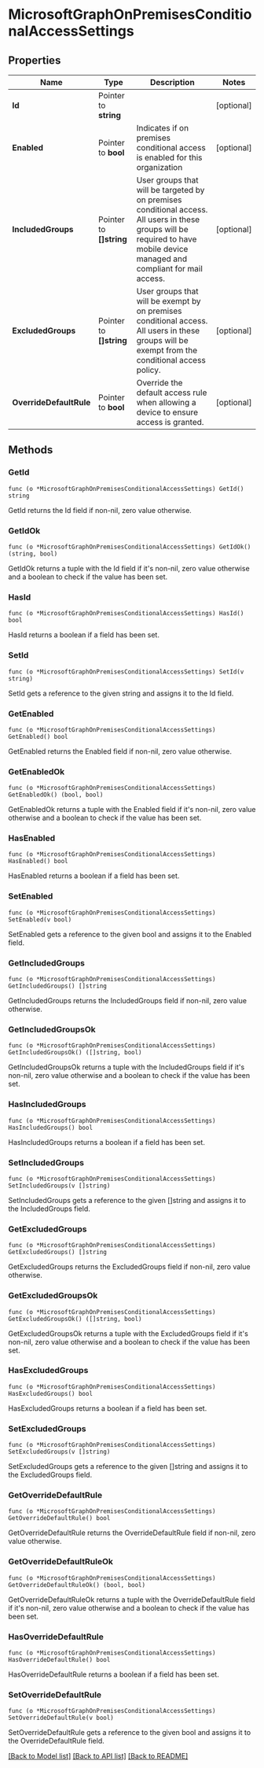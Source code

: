 # MicrosoftGraphOnPremisesConditionalAccessSettings

## Properties

Name | Type | Description | Notes
------------ | ------------- | ------------- | -------------
**Id** | Pointer to **string** |  | [optional] 
**Enabled** | Pointer to **bool** | Indicates if on premises conditional access is enabled for this organization | [optional] 
**IncludedGroups** | Pointer to **[]string** | User groups that will be targeted by on premises conditional access. All users in these groups will be required to have mobile device managed and compliant for mail access. | [optional] 
**ExcludedGroups** | Pointer to **[]string** | User groups that will be exempt by on premises conditional access. All users in these groups will be exempt from the conditional access policy. | [optional] 
**OverrideDefaultRule** | Pointer to **bool** | Override the default access rule when allowing a device to ensure access is granted. | [optional] 

## Methods

### GetId

`func (o *MicrosoftGraphOnPremisesConditionalAccessSettings) GetId() string`

GetId returns the Id field if non-nil, zero value otherwise.

### GetIdOk

`func (o *MicrosoftGraphOnPremisesConditionalAccessSettings) GetIdOk() (string, bool)`

GetIdOk returns a tuple with the Id field if it's non-nil, zero value otherwise
and a boolean to check if the value has been set.

### HasId

`func (o *MicrosoftGraphOnPremisesConditionalAccessSettings) HasId() bool`

HasId returns a boolean if a field has been set.

### SetId

`func (o *MicrosoftGraphOnPremisesConditionalAccessSettings) SetId(v string)`

SetId gets a reference to the given string and assigns it to the Id field.

### GetEnabled

`func (o *MicrosoftGraphOnPremisesConditionalAccessSettings) GetEnabled() bool`

GetEnabled returns the Enabled field if non-nil, zero value otherwise.

### GetEnabledOk

`func (o *MicrosoftGraphOnPremisesConditionalAccessSettings) GetEnabledOk() (bool, bool)`

GetEnabledOk returns a tuple with the Enabled field if it's non-nil, zero value otherwise
and a boolean to check if the value has been set.

### HasEnabled

`func (o *MicrosoftGraphOnPremisesConditionalAccessSettings) HasEnabled() bool`

HasEnabled returns a boolean if a field has been set.

### SetEnabled

`func (o *MicrosoftGraphOnPremisesConditionalAccessSettings) SetEnabled(v bool)`

SetEnabled gets a reference to the given bool and assigns it to the Enabled field.

### GetIncludedGroups

`func (o *MicrosoftGraphOnPremisesConditionalAccessSettings) GetIncludedGroups() []string`

GetIncludedGroups returns the IncludedGroups field if non-nil, zero value otherwise.

### GetIncludedGroupsOk

`func (o *MicrosoftGraphOnPremisesConditionalAccessSettings) GetIncludedGroupsOk() ([]string, bool)`

GetIncludedGroupsOk returns a tuple with the IncludedGroups field if it's non-nil, zero value otherwise
and a boolean to check if the value has been set.

### HasIncludedGroups

`func (o *MicrosoftGraphOnPremisesConditionalAccessSettings) HasIncludedGroups() bool`

HasIncludedGroups returns a boolean if a field has been set.

### SetIncludedGroups

`func (o *MicrosoftGraphOnPremisesConditionalAccessSettings) SetIncludedGroups(v []string)`

SetIncludedGroups gets a reference to the given []string and assigns it to the IncludedGroups field.

### GetExcludedGroups

`func (o *MicrosoftGraphOnPremisesConditionalAccessSettings) GetExcludedGroups() []string`

GetExcludedGroups returns the ExcludedGroups field if non-nil, zero value otherwise.

### GetExcludedGroupsOk

`func (o *MicrosoftGraphOnPremisesConditionalAccessSettings) GetExcludedGroupsOk() ([]string, bool)`

GetExcludedGroupsOk returns a tuple with the ExcludedGroups field if it's non-nil, zero value otherwise
and a boolean to check if the value has been set.

### HasExcludedGroups

`func (o *MicrosoftGraphOnPremisesConditionalAccessSettings) HasExcludedGroups() bool`

HasExcludedGroups returns a boolean if a field has been set.

### SetExcludedGroups

`func (o *MicrosoftGraphOnPremisesConditionalAccessSettings) SetExcludedGroups(v []string)`

SetExcludedGroups gets a reference to the given []string and assigns it to the ExcludedGroups field.

### GetOverrideDefaultRule

`func (o *MicrosoftGraphOnPremisesConditionalAccessSettings) GetOverrideDefaultRule() bool`

GetOverrideDefaultRule returns the OverrideDefaultRule field if non-nil, zero value otherwise.

### GetOverrideDefaultRuleOk

`func (o *MicrosoftGraphOnPremisesConditionalAccessSettings) GetOverrideDefaultRuleOk() (bool, bool)`

GetOverrideDefaultRuleOk returns a tuple with the OverrideDefaultRule field if it's non-nil, zero value otherwise
and a boolean to check if the value has been set.

### HasOverrideDefaultRule

`func (o *MicrosoftGraphOnPremisesConditionalAccessSettings) HasOverrideDefaultRule() bool`

HasOverrideDefaultRule returns a boolean if a field has been set.

### SetOverrideDefaultRule

`func (o *MicrosoftGraphOnPremisesConditionalAccessSettings) SetOverrideDefaultRule(v bool)`

SetOverrideDefaultRule gets a reference to the given bool and assigns it to the OverrideDefaultRule field.


[[Back to Model list]](../README.md#documentation-for-models) [[Back to API list]](../README.md#documentation-for-api-endpoints) [[Back to README]](../README.md)


